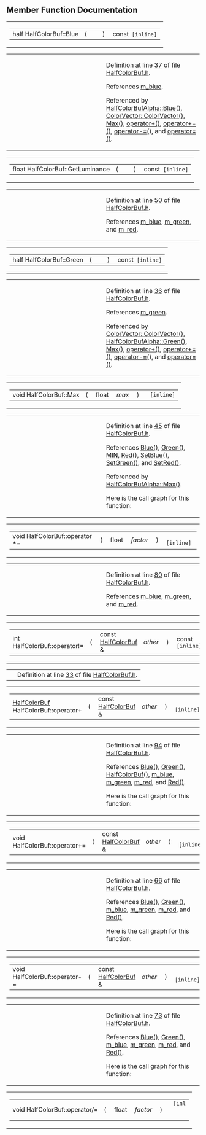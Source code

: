 ## Member Function Documentation

<span id="e3b99a5fe15a4330fd055c8b157ee12f" class="anchor"></span>

<table class="mdTable" data-cellpadding="2" data-cellspacing="0">
<colgroup>
<col style="width: 100%" />
</colgroup>
<tbody>
<tr>
<td class="mdRow"><table data-cellpadding="0" data-cellspacing="0" data-border="0">
<tbody>
<tr>
<td class="md" data-nowrap="" data-valign="top">half HalfColorBuf::Blue</td>
<td class="md" data-valign="top">( </td>
<td class="mdname1" data-valign="top" data-nowrap=""></td>
<td class="md" data-valign="top"> ) </td>
<td class="md" data-nowrap="">const<code> [inline]</code></td>
</tr>
</tbody>
</table></td>
</tr>
</tbody>
</table>

<table data-cellspacing="5" data-cellpadding="0" data-border="0">
<colgroup>
<col style="width: 50%" />
<col style="width: 50%" />
</colgroup>
<tbody>
<tr>
<td> </td>
<td><p>Definition at line <a href="HalfColorBuf_8h-source.md#l00037" class="el">37</a> of file <a href="HalfColorBuf_8h-source.md" class="el">HalfColorBuf.h</a>.</p>
<p>References <a href="HalfColorBuf_8h-source.md#l00013" class="el">m_blue</a>.</p>
<p>Referenced by <a href="HalfColorBuf_8h-source.md#l00145" class="el">HalfColorBufAlpha::Blue()</a>, <a href="ColorVec_8inl-source.md#l00018" class="el">ColorVector::ColorVector()</a>, <a href="HalfColorBuf_8h-source.md#l00045" class="el">Max()</a>, <a href="HalfColorBuf_8h-source.md#l00094" class="el">operator+()</a>, <a href="HalfColorBuf_8h-source.md#l00066" class="el">operator+=()</a>, <a href="HalfColorBuf_8h-source.md#l00073" class="el">operator-=()</a>, and <a href="HalfColorBuf_8h-source.md#l00058" class="el">operator=()</a>.</p></td>
</tr>
</tbody>
</table>

<span id="1adeff3d89e145a11e66b2186b132972" class="anchor"></span>

<table class="mdTable" data-cellpadding="2" data-cellspacing="0">
<colgroup>
<col style="width: 100%" />
</colgroup>
<tbody>
<tr>
<td class="mdRow"><table data-cellpadding="0" data-cellspacing="0" data-border="0">
<tbody>
<tr>
<td class="md" data-nowrap="" data-valign="top">float HalfColorBuf::GetLuminance</td>
<td class="md" data-valign="top">( </td>
<td class="mdname1" data-valign="top" data-nowrap=""></td>
<td class="md" data-valign="top"> ) </td>
<td class="md" data-nowrap="">const<code> [inline]</code></td>
</tr>
</tbody>
</table></td>
</tr>
</tbody>
</table>

<table data-cellspacing="5" data-cellpadding="0" data-border="0">
<colgroup>
<col style="width: 50%" />
<col style="width: 50%" />
</colgroup>
<tbody>
<tr>
<td> </td>
<td><p>Definition at line <a href="HalfColorBuf_8h-source.md#l00050" class="el">50</a> of file <a href="HalfColorBuf_8h-source.md" class="el">HalfColorBuf.h</a>.</p>
<p>References <a href="HalfColorBuf_8h-source.md#l00013" class="el">m_blue</a>, <a href="HalfColorBuf_8h-source.md#l00013" class="el">m_green</a>, and <a href="HalfColorBuf_8h-source.md#l00013" class="el">m_red</a>.</p></td>
</tr>
</tbody>
</table>

<span id="eb4e3e708de4af84613f52d0c8067edf" class="anchor"></span>

<table class="mdTable" data-cellpadding="2" data-cellspacing="0">
<colgroup>
<col style="width: 100%" />
</colgroup>
<tbody>
<tr>
<td class="mdRow"><table data-cellpadding="0" data-cellspacing="0" data-border="0">
<tbody>
<tr>
<td class="md" data-nowrap="" data-valign="top">half HalfColorBuf::Green</td>
<td class="md" data-valign="top">( </td>
<td class="mdname1" data-valign="top" data-nowrap=""></td>
<td class="md" data-valign="top"> ) </td>
<td class="md" data-nowrap="">const<code> [inline]</code></td>
</tr>
</tbody>
</table></td>
</tr>
</tbody>
</table>

<table data-cellspacing="5" data-cellpadding="0" data-border="0">
<colgroup>
<col style="width: 50%" />
<col style="width: 50%" />
</colgroup>
<tbody>
<tr>
<td> </td>
<td><p>Definition at line <a href="HalfColorBuf_8h-source.md#l00036" class="el">36</a> of file <a href="HalfColorBuf_8h-source.md" class="el">HalfColorBuf.h</a>.</p>
<p>References <a href="HalfColorBuf_8h-source.md#l00013" class="el">m_green</a>.</p>
<p>Referenced by <a href="ColorVec_8inl-source.md#l00018" class="el">ColorVector::ColorVector()</a>, <a href="HalfColorBuf_8h-source.md#l00144" class="el">HalfColorBufAlpha::Green()</a>, <a href="HalfColorBuf_8h-source.md#l00045" class="el">Max()</a>, <a href="HalfColorBuf_8h-source.md#l00094" class="el">operator+()</a>, <a href="HalfColorBuf_8h-source.md#l00066" class="el">operator+=()</a>, <a href="HalfColorBuf_8h-source.md#l00073" class="el">operator-=()</a>, and <a href="HalfColorBuf_8h-source.md#l00058" class="el">operator=()</a>.</p></td>
</tr>
</tbody>
</table>

<span id="3f8f93af3f366d214c4c1c5b3b801683" class="anchor"></span>

<table class="mdTable" data-cellpadding="2" data-cellspacing="0">
<colgroup>
<col style="width: 100%" />
</colgroup>
<tbody>
<tr>
<td class="mdRow"><table data-cellpadding="0" data-cellspacing="0" data-border="0">
<tbody>
<tr>
<td class="md" data-nowrap="" data-valign="top">void HalfColorBuf::Max</td>
<td class="md" data-valign="top">( </td>
<td class="md" data-nowrap="" data-valign="top">float </td>
<td class="mdname1" data-valign="top" data-nowrap=""><em>max</em></td>
<td class="md" data-valign="top"> ) </td>
<td class="md" data-nowrap=""><code> [inline]</code></td>
</tr>
</tbody>
</table></td>
</tr>
</tbody>
</table>

<table data-cellspacing="5" data-cellpadding="0" data-border="0">
<colgroup>
<col style="width: 50%" />
<col style="width: 50%" />
</colgroup>
<tbody>
<tr>
<td> </td>
<td><p>Definition at line <a href="HalfColorBuf_8h-source.md#l00045" class="el">45</a> of file <a href="HalfColorBuf_8h-source.md" class="el">HalfColorBuf.h</a>.</p>
<p>References <a href="HalfColorBuf_8h-source.md#l00037" class="el">Blue()</a>, <a href="HalfColorBuf_8h-source.md#l00036" class="el">Green()</a>, <a href="Macros_8h-source.md#l00017" class="el">MIN</a>, <a href="HalfColorBuf_8h-source.md#l00035" class="el">Red()</a>, <a href="HalfColorBuf_8h-source.md#l00043" class="el">SetBlue()</a>, <a href="HalfColorBuf_8h-source.md#l00042" class="el">SetGreen()</a>, and <a href="HalfColorBuf_8h-source.md#l00041" class="el">SetRed()</a>.</p>
<p>Referenced by <a href="HalfColorBuf_8h-source.md#l00157" class="el">HalfColorBufAlpha::Max()</a>.</p>
<p>Here is the call graph for this function:</p>
<span class="image placeholder" data-original-image-src="classHalfColorBuf_3f8f93af3f366d214c4c1c5b3b801683_cgraph.gif" data-original-image-title="" data-border="0" usemap="#classHalfColorBuf_3f8f93af3f366d214c4c1c5b3b801683_cgraph_map"></span></td>
</tr>
</tbody>
</table>

<span id="36ff113e25ff93350facfeac60cdf34b" class="anchor"></span>

<table class="mdTable" data-cellpadding="2" data-cellspacing="0">
<colgroup>
<col style="width: 100%" />
</colgroup>
<tbody>
<tr>
<td class="mdRow"><table data-cellpadding="0" data-cellspacing="0" data-border="0">
<tbody>
<tr>
<td class="md" data-nowrap="" data-valign="top">void HalfColorBuf::operator *=</td>
<td class="md" data-valign="top">( </td>
<td class="md" data-nowrap="" data-valign="top">float </td>
<td class="mdname1" data-valign="top" data-nowrap=""><em>factor</em></td>
<td class="md" data-valign="top"> ) </td>
<td class="md" data-nowrap=""><code> [inline]</code></td>
</tr>
</tbody>
</table></td>
</tr>
</tbody>
</table>

<table data-cellspacing="5" data-cellpadding="0" data-border="0">
<colgroup>
<col style="width: 50%" />
<col style="width: 50%" />
</colgroup>
<tbody>
<tr>
<td> </td>
<td><p>Definition at line <a href="HalfColorBuf_8h-source.md#l00080" class="el">80</a> of file <a href="HalfColorBuf_8h-source.md" class="el">HalfColorBuf.h</a>.</p>
<p>References <a href="HalfColorBuf_8h-source.md#l00013" class="el">m_blue</a>, <a href="HalfColorBuf_8h-source.md#l00013" class="el">m_green</a>, and <a href="HalfColorBuf_8h-source.md#l00013" class="el">m_red</a>.</p></td>
</tr>
</tbody>
</table>

<span id="8b9457808981193360f4c3df2e50f4af" class="anchor"></span>

<table class="mdTable" data-cellpadding="2" data-cellspacing="0">
<colgroup>
<col style="width: 100%" />
</colgroup>
<tbody>
<tr>
<td class="mdRow"><table data-cellpadding="0" data-cellspacing="0" data-border="0">
<tbody>
<tr>
<td class="md" data-nowrap="" data-valign="top">int HalfColorBuf::operator!=</td>
<td class="md" data-valign="top">( </td>
<td class="md" data-nowrap="" data-valign="top">const <a href="classHalfColorBuf.md" class="el">HalfColorBuf</a> &amp; </td>
<td class="mdname1" data-valign="top" data-nowrap=""><em>other</em></td>
<td class="md" data-valign="top"> ) </td>
<td class="md" data-nowrap="">const<code> [inline]</code></td>
</tr>
</tbody>
</table></td>
</tr>
</tbody>
</table>

|  |  |
|----|----|
|   | Definition at line <a href="HalfColorBuf_8h-source.md#l00033" class="el">33</a> of file <a href="HalfColorBuf_8h-source.md" class="el">HalfColorBuf.h</a>. |

<span id="a5d522aea21f4ae52c7f788c54cca875" class="anchor"></span>

<table class="mdTable" data-cellpadding="2" data-cellspacing="0">
<colgroup>
<col style="width: 100%" />
</colgroup>
<tbody>
<tr>
<td class="mdRow"><table data-cellpadding="0" data-cellspacing="0" data-border="0">
<tbody>
<tr>
<td class="md" data-nowrap="" data-valign="top"><a href="classHalfColorBuf.md" class="el">HalfColorBuf</a> HalfColorBuf::operator+</td>
<td class="md" data-valign="top">( </td>
<td class="md" data-nowrap="" data-valign="top">const <a href="classHalfColorBuf.md" class="el">HalfColorBuf</a> &amp; </td>
<td class="mdname1" data-valign="top" data-nowrap=""><em>other</em></td>
<td class="md" data-valign="top"> ) </td>
<td class="md" data-nowrap=""><code> [inline]</code></td>
</tr>
</tbody>
</table></td>
</tr>
</tbody>
</table>

<table data-cellspacing="5" data-cellpadding="0" data-border="0">
<colgroup>
<col style="width: 50%" />
<col style="width: 50%" />
</colgroup>
<tbody>
<tr>
<td> </td>
<td><p>Definition at line <a href="HalfColorBuf_8h-source.md#l00094" class="el">94</a> of file <a href="HalfColorBuf_8h-source.md" class="el">HalfColorBuf.h</a>.</p>
<p>References <a href="HalfColorBuf_8h-source.md#l00037" class="el">Blue()</a>, <a href="HalfColorBuf_8h-source.md#l00036" class="el">Green()</a>, <a href="HalfColorBuf_8h-source.md#l00014" class="el">HalfColorBuf()</a>, <a href="HalfColorBuf_8h-source.md#l00013" class="el">m_blue</a>, <a href="HalfColorBuf_8h-source.md#l00013" class="el">m_green</a>, <a href="HalfColorBuf_8h-source.md#l00013" class="el">m_red</a>, and <a href="HalfColorBuf_8h-source.md#l00035" class="el">Red()</a>.</p>
<p>Here is the call graph for this function:</p>
<span class="image placeholder" data-original-image-src="classHalfColorBuf_a5d522aea21f4ae52c7f788c54cca875_cgraph.gif" data-original-image-title="" data-border="0" usemap="#classHalfColorBuf_a5d522aea21f4ae52c7f788c54cca875_cgraph_map"></span></td>
</tr>
</tbody>
</table>

<span id="a5db6cd4f27b639739dae56244f75877" class="anchor"></span>

<table class="mdTable" data-cellpadding="2" data-cellspacing="0">
<colgroup>
<col style="width: 100%" />
</colgroup>
<tbody>
<tr>
<td class="mdRow"><table data-cellpadding="0" data-cellspacing="0" data-border="0">
<tbody>
<tr>
<td class="md" data-nowrap="" data-valign="top">void HalfColorBuf::operator+=</td>
<td class="md" data-valign="top">( </td>
<td class="md" data-nowrap="" data-valign="top">const <a href="classHalfColorBuf.md" class="el">HalfColorBuf</a> &amp; </td>
<td class="mdname1" data-valign="top" data-nowrap=""><em>other</em></td>
<td class="md" data-valign="top"> ) </td>
<td class="md" data-nowrap=""><code> [inline]</code></td>
</tr>
</tbody>
</table></td>
</tr>
</tbody>
</table>

<table data-cellspacing="5" data-cellpadding="0" data-border="0">
<colgroup>
<col style="width: 50%" />
<col style="width: 50%" />
</colgroup>
<tbody>
<tr>
<td> </td>
<td><p>Definition at line <a href="HalfColorBuf_8h-source.md#l00066" class="el">66</a> of file <a href="HalfColorBuf_8h-source.md" class="el">HalfColorBuf.h</a>.</p>
<p>References <a href="HalfColorBuf_8h-source.md#l00037" class="el">Blue()</a>, <a href="HalfColorBuf_8h-source.md#l00036" class="el">Green()</a>, <a href="HalfColorBuf_8h-source.md#l00013" class="el">m_blue</a>, <a href="HalfColorBuf_8h-source.md#l00013" class="el">m_green</a>, <a href="HalfColorBuf_8h-source.md#l00013" class="el">m_red</a>, and <a href="HalfColorBuf_8h-source.md#l00035" class="el">Red()</a>.</p>
<p>Here is the call graph for this function:</p>
<span class="image placeholder" data-original-image-src="classHalfColorBuf_a5db6cd4f27b639739dae56244f75877_cgraph.gif" data-original-image-title="" data-border="0" usemap="#classHalfColorBuf_a5db6cd4f27b639739dae56244f75877_cgraph_map"></span></td>
</tr>
</tbody>
</table>

<span id="80646960acd759511df7253b37b3ffca" class="anchor"></span>

<table class="mdTable" data-cellpadding="2" data-cellspacing="0">
<colgroup>
<col style="width: 100%" />
</colgroup>
<tbody>
<tr>
<td class="mdRow"><table data-cellpadding="0" data-cellspacing="0" data-border="0">
<tbody>
<tr>
<td class="md" data-nowrap="" data-valign="top">void HalfColorBuf::operator-=</td>
<td class="md" data-valign="top">( </td>
<td class="md" data-nowrap="" data-valign="top">const <a href="classHalfColorBuf.md" class="el">HalfColorBuf</a> &amp; </td>
<td class="mdname1" data-valign="top" data-nowrap=""><em>other</em></td>
<td class="md" data-valign="top"> ) </td>
<td class="md" data-nowrap=""><code> [inline]</code></td>
</tr>
</tbody>
</table></td>
</tr>
</tbody>
</table>

<table data-cellspacing="5" data-cellpadding="0" data-border="0">
<colgroup>
<col style="width: 50%" />
<col style="width: 50%" />
</colgroup>
<tbody>
<tr>
<td> </td>
<td><p>Definition at line <a href="HalfColorBuf_8h-source.md#l00073" class="el">73</a> of file <a href="HalfColorBuf_8h-source.md" class="el">HalfColorBuf.h</a>.</p>
<p>References <a href="HalfColorBuf_8h-source.md#l00037" class="el">Blue()</a>, <a href="HalfColorBuf_8h-source.md#l00036" class="el">Green()</a>, <a href="HalfColorBuf_8h-source.md#l00013" class="el">m_blue</a>, <a href="HalfColorBuf_8h-source.md#l00013" class="el">m_green</a>, <a href="HalfColorBuf_8h-source.md#l00013" class="el">m_red</a>, and <a href="HalfColorBuf_8h-source.md#l00035" class="el">Red()</a>.</p>
<p>Here is the call graph for this function:</p>
<span class="image placeholder" data-original-image-src="classHalfColorBuf_80646960acd759511df7253b37b3ffca_cgraph.gif" data-original-image-title="" data-border="0" usemap="#classHalfColorBuf_80646960acd759511df7253b37b3ffca_cgraph_map"></span></td>
</tr>
</tbody>
</table>

<span id="cb95e4f907fb23bc743102e9e1be687f" class="anchor"></span>

<table class="mdTable" data-cellpadding="2" data-cellspacing="0">
<colgroup>
<col style="width: 100%" />
</colgroup>
<tbody>
<tr>
<td class="mdRow"><table data-cellpadding="0" data-cellspacing="0" data-border="0">
<tbody>
<tr>
<td class="md" data-nowrap="" data-valign="top">void HalfColorBuf::operator/=</td>
<td class="md" data-valign="top">( </td>
<td class="md" data-nowrap="" data-valign="top">float </td>
<td class="mdname1" data-valign="top" data-nowrap=""><em>factor</em></td>
<td class="md" data-valign="top"> ) </td>
<td class="md" data-nowrap=""><code> [inl